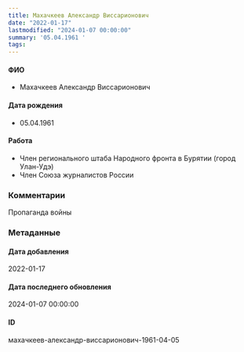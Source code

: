 ```yaml
---
title: Махачкеев Александр Виссарионович
date: "2022-01-17"
lastmodified: "2024-01-07 00:00:00"
summary: '05.04.1961 '
tags: 
---
```

<!--# pp1-->
<!--## Фигурант-->
<!--### Личные данные-->
#### ФИО
- Махачкеев Александр Виссарионович
#### Дата рождения
- 05.04.1961
#### Работа
- Член регионального штаба Народного фронта в Бурятии (город Улан-Удэ)
- Член Союза журналистов России
### Комментарии
Пропаганда войны
### Метаданные
#### Дата добавления
2022-01-17
#### Дата последнего обновления
2024-01-07 00:00:00
#### ID
махачкеев-александр-виссарионович-1961-04-05
<!--## END;-->
